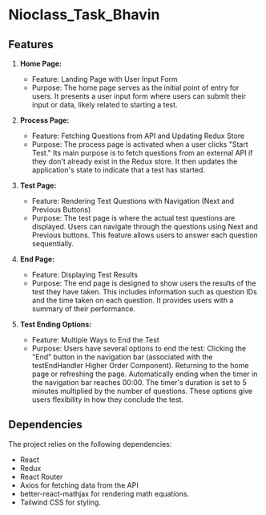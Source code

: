 # Nioclass_Task_Bhavin

## Features
1. **Home Page:**

    - Feature: Landing Page with User Input Form
    - Purpose: The home page serves as the initial point of entry for users. It presents a user input form where users can submit their input or data, likely related to starting a test.

2. **Process Page:**

    - Feature: Fetching Questions from API and Updating Redux Store
    - Purpose: The process page is activated when a user clicks "Start Test." Its main purpose is to fetch questions from an external API if they don't already exist in the Redux store. It then updates the application's state to indicate that a test has started.

3. **Test Page:**

    - Feature: Rendering Test Questions with Navigation (Next and Previous Buttons)
    - Purpose: The test page is where the actual test questions are displayed. Users can navigate through the questions using Next and Previous buttons. This feature allows users to answer each question sequentially.

4. **End Page:**

    - Feature: Displaying Test Results
    - Purpose: The end page is designed to show users the results of the test they have taken. This includes information such as question IDs and the time taken on each question. It provides users with a summary of their performance.

5. **Test Ending Options:**

    - Feature: Multiple Ways to End the Test
    - Purpose: Users have several options to end the test:
        Clicking the "End" button in the navigation bar (associated with the testEndHandler Higher Order Component).
        Returning to the home page or refreshing the page.
        Automatically ending when the timer in the navigation bar reaches 00:00. The timer's duration is set to 5 minutes multiplied by the number of questions. These options give users flexibility in how they conclude the test.


## Dependencies

The project relies on the following dependencies:

* React
* Redux
* React Router
* Axios for fetching data from the API
* better-react-mathjax for rendering math equations.
* Tailwind CSS for styling.
